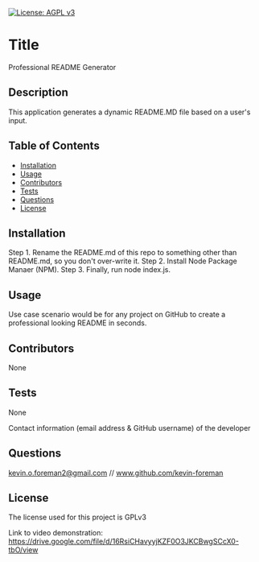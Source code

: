 

[![License: AGPL v3](https://img.shields.io/badge/License-AGPL_v3-blue.svg)](https://www.gnu.org/licenses/agpl-3.0)


# Title
Professional README Generator

## Description
This application generates a dynamic README.MD file based on a user's input.

## Table of Contents
* [Installation](#installation)
* [Usage](#usage)
* [Contributors](#contributors)
* [Tests](#tests)
* [Questions](#questions)
* [License](#license) 

## Installation
Step 1. Rename the README.md of this repo to something other than README.md, so you don't over-write it.
Step 2. Install Node Package Manaer (NPM).
Step 3. Finally, run node index.js.

## Usage
Use case scenario would be for any project on GitHub to create a professional looking README in seconds.

## Contributors
None

## Tests
None

Contact information (email address & GitHub username) of the developer
## Questions
kevin.o.foreman2@gmail.com // www.github.com/kevin-foreman

## License

The license used for this project is GPLv3

Link to video demonstration: https://drive.google.com/file/d/16RsiCHavyyjKZF0O3JKCBwgSCcX0-tbO/view

